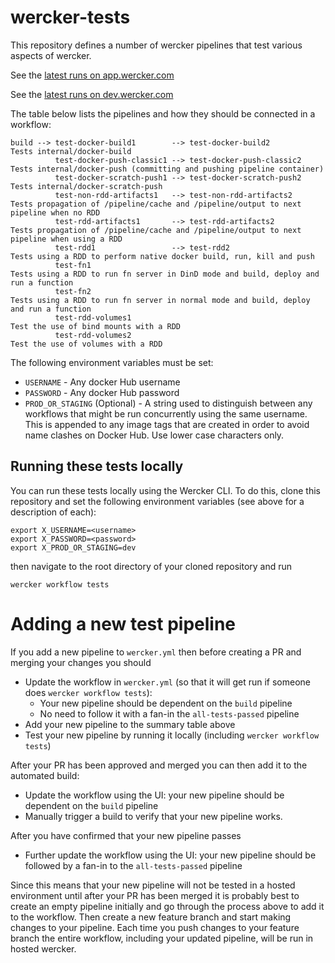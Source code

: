 # wercker-tests

This repository defines a number of wercker pipelines that test various aspects of wercker.

See the [latest runs on app.wercker.com](https://app.wercker.com/nigeldeakin/wercker-tests/runs)

See the [latest runs on dev.wercker.com](https://dev.wercker.com/nigeldeakin/wercker-tests/runs)

The table below lists the pipelines and how they should be connected in a workflow:

```
build --> test-docker-build1        --> test-docker-build2         Tests internal/docker-build
          test-docker-push-classic1 --> test-docker-push-classic2  Tests internal/docker-push (committing and pushing pipeline container)
          test-docker-scratch-push1 --> test-docker-scratch-push2  Tests internal/docker-scratch-push
          test-non-rdd-artifacts1   --> test-non-rdd-artifacts2    Tests propagation of /pipeline/cache and /pipeline/output to next pipeline when no RDD
          test-rdd-artifacts1       --> test-rdd-artifacts2        Tests propagation of /pipeline/cache and /pipeline/output to next pipeline when using a RDD
          test-rdd1                 --> test-rdd2                  Tests using a RDD to perform native docker build, run, kill and push
          test-fn1                                                 Tests using a RDD to run fn server in DinD mode and build, deploy and run a function
          test-fn2                                                 Tests using a RDD to run fn server in normal mode and build, deploy and run a function
          test-rdd-volumes1                                        Test the use of bind mounts with a RDD
          test-rdd-volumes2                                        Test the use of volumes with a RDD
```

The following environment variables must be set:
* `USERNAME` - Any docker Hub username
* `PASSWORD` - Any docker Hub password
* `PROD_OR_STAGING` (Optional) - A string used to distinguish between any workflows that might be run concurrently using the same username. This is appended to any image tags that are created in order to avoid name clashes on Docker Hub. Use lower case characters only. 

## Running these tests locally

You can run these tests locally using the Wercker CLI. To do this, clone this repository and set the following environment variables (see above for a description of each):
```
export X_USERNAME=<username>
export X_PASSWORD=<password>
export X_PROD_OR_STAGING=dev
```
then navigate to the root directory of your cloned repository and run
```
wercker workflow tests
```

# Adding a new test pipeline

If you add a new pipeline to `wercker.yml` then before creating a PR and merging your changes you should
* Update the workflow in `wercker.yml` (so that it will get run if someone does `wercker workflow tests`):
  * Your new pipeline should be dependent on the `build` pipeline
  * No need to follow it with a fan-in the `all-tests-passed` pipeline
* Add your new pipeline to the summary table above 
* Test your new pipeline by running it locally (including `wercker workflow tests`)

After your PR has been approved and merged you can then add it to the automated build:

* Update the workflow using the UI: your new pipeline should be dependent on the `build` pipeline
* Manually trigger a build to verify that your new pipeline works. 
  
After you have confirmed that your new pipeline passes 

* Further update the workflow using the UI: your new pipeline should be followed by a fan-in to the `all-tests-passed` pipeline

Since this means that your new pipeline will not be tested in a hosted environment until after your PR has been merged
it is probably best to create an empty pipeline initially and go through the process above to add it to the workflow.
Then create a new feature branch and start making changes to your pipeline. Each time you push changes to your feature branch
the entire workflow, including your updated pipeline, will be run in hosted wercker.



